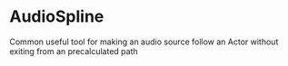 # AudioSpline
Common useful tool for making an audio source follow an Actor without exiting from an precalculated path
